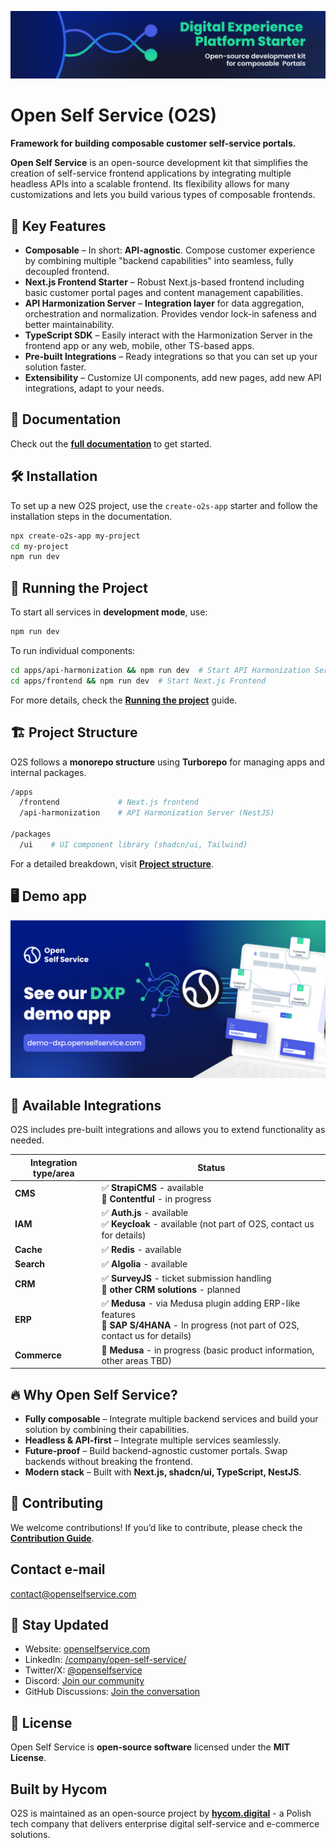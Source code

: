 [![Open Self Service - open-source development kit for composable Customer Portals](https://raw.githubusercontent.com/o2sdev/openselfservice/main/apps/docs/static/img/dxp-gh-cover.png)](https://www.openselfservice.com/dxp)

# Open Self Service (O2S)

**Framework for building composable customer self-service portals.**

**Open Self Service** is an open-source development kit that simplifies the creation of self-service frontend applications by integrating multiple headless APIs into a scalable frontend.
Its flexibility allows for many customizations and lets you build various types of composable frontends.

## 🚀 Key Features

- **Composable** – In short: **API-agnostic**. Compose customer experience by combining multiple "backend capabilities" into seamless, fully decoupled frontend.
- **Next.js Frontend Starter** – Robust Next.js-based frontend including basic customer portal pages and content management capabilities.
- **API Harmonization Server** – **Integration layer** for data aggregation, orchestration and normalization. Provides vendor lock-in safeness and better maintainability.
- **TypeScript SDK** – Easily interact with the Harmonization Server in the frontend app or any web, mobile, other TS-based apps.
- **Pre-built Integrations** – Ready integrations so that you can set up your solution faster.
- **Extensibility** – Customize UI components, add new pages, add new API integrations, adapt to your needs.

## 📖 Documentation

Check out the **[full documentation](https://www.openselfservice.com/docs)** to get started.

## 🛠️ Installation

To set up a new O2S project, use the `create-o2s-app` starter and follow the installation steps in the documentation.

```sh
npx create-o2s-app my-project
cd my-project
npm run dev
```

## 🔧 Running the Project

To start all services in **development mode**, use:

```sh
npm run dev
```

To run individual components:

```sh
cd apps/api-harmonization && npm run dev  # Start API Harmonization Server
cd apps/frontend && npm run dev  # Start Next.js Frontend
```

For more details, check the **[Running the project](https://www.openselfservice.com/docs/getting-started/running-locally)** guide.

## 🏗️ Project Structure

O2S follows a **monorepo structure** using **Turborepo** for managing apps and internal packages.

```sh
/apps
  /frontend             # Next.js frontend
  /api-harmonization    # API Harmonization Server (NestJS)

/packages
  /ui    # UI component library (shadcn/ui, Tailwind)
```

For a detailed breakdown, visit **[Project structure](https://www.openselfservice.com/docs/getting-started/project-structure)**.

## 🖥️ Demo app
[![O2S Demo](https://raw.githubusercontent.com/o2sdev/openselfservice/main/apps/docs/static/img/dxp-gh-demo.png)](https://demo-dxp.openselfservice.com)

## 🔌 Available Integrations

O2S includes pre-built integrations and allows you to extend functionality as needed.

| Integration type/area | Status                                                                                                                                   |
|-----------------------|------------------------------------------------------------------------------------------------------------------------------------------|
| **CMS**               | ✅ **StrapiCMS** - available<br/> 🔄 **Contentful** - in progress                                                                         |
| **IAM**               | ✅ **Auth.js** - available<br/> ✅ **Keycloak** - available (not part of O2S, contact us for details)                                      |
| **Cache**             | ✅ **Redis** - available                                                                                                                  |
| **Search**            | ✅ **Algolia** - available                                                                                                                |
| **CRM**               | ✅ **SurveyJS** - ticket submission handling<br/> 🔄 **other CRM solutions** - planned                                                    |
| **ERP**               | ✅ **Medusa** - via Medusa plugin adding ERP-like features<br/>🔄 **SAP S/4HANA** - In progress (not part of O2S, contact us for details) |
| **Commerce**          | 🔄 **Medusa** - in progress (basic product information, other areas TBD)                                                                 |


## 🔥 Why Open Self Service?

- **Fully composable** – Integrate multiple backend services and build your solution by combining their capabilities.
- **Headless & API-first** – Integrate multiple services seamlessly.
- **Future-proof** – Build backend-agnostic customer portals. Swap backends without breaking the frontend.
- **Modern stack** – Built with **Next.js, shadcn/ui, TypeScript, NestJS**.

## 🤝 Contributing

We welcome contributions!
If you’d like to contribute, please check the **[Contribution Guide](CONTRIBUTING.md)**.

## Contact e-mail
[contact@openselfservice.com](mailto:contact@openselfservice.com)

## 📩 Stay Updated

- Website: [openselfservice.com](https://www.openselfservice.com)
- LinkedIn: [/company/open-self-service/](https://www.linkedin.com/company/open-self-service/)
- Twitter/X: [@openselfservice](https://twitter.com/openselfservice)
- Discord: [Join our community](https://discord.gg/4R568nZgsT)
- GitHub Discussions: [Join the conversation](https://github.com/o2sdev/openselfservice/discussions)

## 📜 License

Open Self Service is **open-source software** licensed under the **MIT License**.

## Built by Hycom

O2S is maintained as an open-source project by **[hycom.digital](https://hycom.digital)** - a Polish tech company that delivers enterprise digital self-service and e-commerce solutions.
